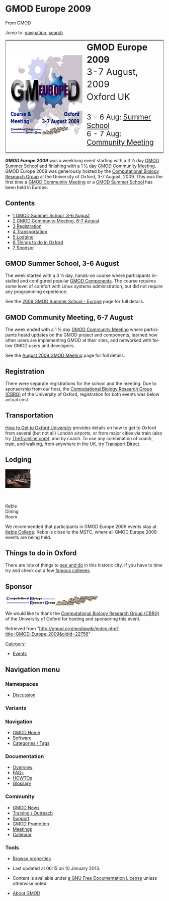 <div id="mw-page-base" class="noprint">

</div>

<div id="mw-head-base" class="noprint">

</div>

<div id="content" class="mw-body" role="main">

<span id="top"></span>

<div id="mw-js-message" style="display:none;">

</div>



# <span dir="auto">GMOD Europe 2009</span>

<div id="bodyContent">

<div id="siteSub">

From GMOD

</div>

<div id="contentSub">

</div>

<div id="jump-to-nav" class="mw-jump">

Jump to: [navigation](#mw-navigation), [search](#p-search)

</div>

<div id="mw-content-text" class="mw-content-ltr" lang="en" dir="ltr">

<table style="vertical-align: middle; border: 2px solid #A6A6BC"
data-cellpadding="10">
<colgroup>
<col style="width: 50%" />
<col style="width: 50%" />
</colgroup>
<tbody>
<tr class="odd">
<td><div class="center">
<div class="floatnone">
<a href="File:GMOD2009Europe300.png" class="image"><img
src="../mediawiki/images/2/2f/GMOD2009Europe300.png" width="300"
height="256" alt="GMOD2009Europe300.png" /></a>
</div>
</div></td>
<td><span style="font-size: 200%; line-height: 140%"><strong>GMOD Europe
2009</strong><br />
3-7 August, 2009<br />
Oxford UK</span>
<p><br />
<span style="font-size: 160%; line-height: 120%">3 - 6 Aug: <a
href="2009_GMOD_Summer_School_-_Europe"
title="2009 GMOD Summer School - Europe">Summer School</a><br />
6 - 7 Aug: <a href="August_2009_GMOD_Meeting"
title="August 2009 GMOD Meeting">Community Meeting</a></span></p></td>
</tr>
</tbody>
</table>

***GMOD Europe 2009*** was a weeklong event starting with a 3 ½ day
[GMOD Summer
School](2009_GMOD_Summer_School_-_Europe "2009 GMOD Summer School - Europe")
and finishing with a 1 ½ day [GMOD Community
Meeting](August_2009_GMOD_Meeting "August 2009 GMOD Meeting"). GMOD
Europe 2009 was generously hosted by the
<a href="http://www.molbiol.ox.ac.uk/" class="external text"
rel="nofollow">Computational Biology Research Group</a> at the
University of Oxford, 3-7 August, 2009. This was the first time a [GMOD
Community Meeting](Meetings "Meetings") or a
<a href="GMOD_Summer_School" class="mw-redirect"
title="GMOD Summer School">GMOD Summer School</a> has been held in
Europe.

  

<div id="toc" class="toc">

<div id="toctitle">

## Contents

</div>

- [<span class="tocnumber">1</span> <span class="toctext">GMOD Summer
  School, 3-6 August</span>](#GMOD_Summer_School.2C_3-6_August)
- [<span class="tocnumber">2</span> <span class="toctext">GMOD Community
  Meeting, 6-7 August</span>](#GMOD_Community_Meeting.2C_6-7_August)
- [<span class="tocnumber">3</span>
  <span class="toctext">Registration</span>](#Registration)
- [<span class="tocnumber">4</span>
  <span class="toctext">Transportation</span>](#Transportation)
- [<span class="tocnumber">5</span>
  <span class="toctext">Lodging</span>](#Lodging)
- [<span class="tocnumber">6</span> <span class="toctext">Things to do
  in Oxford</span>](#Things_to_do_in_Oxford)
- [<span class="tocnumber">7</span>
  <span class="toctext">Sponsor</span>](#Sponsor)

</div>

  

## <span id="GMOD_Summer_School.2C_3-6_August" class="mw-headline">GMOD Summer School, 3-6 August</span>

The week started with a 3 ½ day, hands-on course where participants
installed and configured popular [GMOD
Components](GMOD_Components "GMOD Components"). The course requires some
level of comfort with Linux systems administration, but did not require
any programming experience.

See the [2009 GMOD Summer School -
Europe](2009_GMOD_Summer_School_-_Europe "2009 GMOD Summer School - Europe")
page for full details.

## <span id="GMOD_Community_Meeting.2C_6-7_August" class="mw-headline">GMOD Community Meeting, 6-7 August</span>

The week ended with a 1 ½ day [GMOD Community
Meeting](Meetings "Meetings") where participants heard updates on the
GMOD project and components, learned how other users are implementing
GMOD at their sites, and networked with fellow GMOD users and
developers.

See the [August 2009 GMOD
Meeting](August_2009_GMOD_Meeting "August 2009 GMOD Meeting") page for
full details.

## <span id="Registration" class="mw-headline">Registration</span>

There were separate registrations for the school and the meeting. Due to
sponsorship from our host, the
<a href="http://www.molbiol.ox.ac.uk/" class="external text"
rel="nofollow">Computational Biology Research Group (CBRG)</a> of the
University of Oxford, registration for both events was below actual
cost.

## <span id="Transportation" class="mw-headline">Transportation</span>

<a
href="http://www.ox.ac.uk/visitors_friends/maps_and_directions/directions.html"
class="external text" rel="nofollow">How to Get to Oxford University</a>
provides details on how to get to Oxford from several (but not all)
London airports, or from major cities via train (also try
<a href="http://www.thetrainline.com" class="external text"
rel="nofollow">TheTrainline.com</a>), and by coach. To use any
combination of coach, train, and walking, from anywhere in the UK, try
<a href="http://www.transportdirect.info" class="external text"
rel="nofollow">Transport Direct</a>.

## <span id="Lodging" class="mw-headline">Lodging</span>

<div class="thumb tright">

<div class="thumbinner" style="width:82px;">

<a href="File:KebleDining.jpg" class="image"><img
src="../mediawiki/images/thumb/6/62/KebleDining.jpg/80px-KebleDining.jpg"
class="thumbimage"
srcset="../mediawiki/images/thumb/6/62/KebleDining.jpg/120px-KebleDining.jpg 1.5x, ../mediawiki/images/thumb/6/62/KebleDining.jpg/160px-KebleDining.jpg 2x"
width="80" height="60" /></a>

<div class="thumbcaption">

<div class="magnify">

<a href="File:KebleDining.jpg" class="internal" title="Enlarge"><img
src="../mediawiki/skins/common/images/magnify-clip.png" width="15"
height="11" /></a>

</div>

Keble Dining Room

</div>

</div>

</div>

We recommended that participants in GMOD Europe 2009 events stay at
<a href="http://www.keble.ox.ac.uk/conferences" class="external text"
rel="nofollow">Keble College</a>. Keble is close to the MSTC, where all
GMOD Europe 2009 events are being held.

## <span id="Things_to_do_in_Oxford" class="mw-headline">Things to do in Oxford</span>

There are lots of things to <a
href="http://www.visitoxford.org/thedms.asp?dms=11&amp;groupid=2&amp;p1=see"
class="external text" rel="nofollow">see and do</a> in this historic
city. If you have to time try and check out a few <a
href="http://www.visitoxford.org/thedms.asp?dms=11&amp;itemtype=173&amp;p1=see"
class="external text" rel="nofollow">famous colleges</a>.

## <span id="Sponsor" class="mw-headline">Sponsor</span>

<div class="floatright">

<a href="http://www.molbiol.ox.ac.uk/" rel="nofollow" title="CBRG"><img
src="../mediawiki/images/thumb/a/ad/Cbrg.jpg/300px-Cbrg.jpg"
srcset="../mediawiki/images/thumb/a/ad/Cbrg.jpg/450px-Cbrg.jpg 1.5x, ../mediawiki/images/a/ad/Cbrg.jpg 2x"
width="300" height="30" alt="CBRG" /></a>

</div>

We would like to thank the
<a href="http://www.molbiol.ox.ac.uk/" class="external text"
rel="nofollow">Computational Biology Research Group (CBRG)</a> of the
University of Oxford for hosting and sponsoring this event.

</div>

<div class="printfooter">

Retrieved from
"<http://gmod.org/mediawiki/index.php?title=GMOD_Europe_2009&oldid=22756>"

</div>

<div id="catlinks" class="catlinks">

<div id="mw-normal-catlinks" class="mw-normal-catlinks">

[Category](Special%3ACategories "Special%3ACategories"):

- [Events](Category%3AEvents "Category%3AEvents")

</div>

</div>

<div class="visualClear">

</div>

</div>

</div>

<div id="mw-navigation">

## Navigation menu

<div id="mw-head">



<div id="left-navigation">

<div id="p-namespaces" class="vectorTabs" role="navigation"
aria-labelledby="p-namespaces-label">

### Namespaces


- <span id="ca-talk"><a
  href="http://gmod.org/mediawiki/index.php?title=Talk:GMOD_Europe_2009&amp;action=edit&amp;redlink=1"
  accesskey="t"
  title="Discussion about the content page [t]">Discussion</a></span>

</div>

<div id="p-variants" class="vectorMenu emptyPortlet" role="navigation"
aria-labelledby="p-variants-label">

### 

### Variants[](#)

<div class="menu">

</div>

</div>

</div>





</div>

</div>

</div>

<div id="mw-panel">

<div id="p-logo" role="banner">

<a href="Main_Page"
style="background-image: url(../images/GMOD-cogs.png);"
title="Visit the main page"></a>

</div>

<div id="p-Navigation" class="portal" role="navigation"
aria-labelledby="p-Navigation-label">

### Navigation

<div class="body">

- <span id="n-GMOD-Home">[GMOD Home](Main_Page)</span>
- <span id="n-Software">[Software](GMOD_Components)</span>
- <span id="n-Categories-.2F-Tags">[Categories /
  Tags](Categories)</span>

</div>

</div>

<div id="p-Documentation" class="portal" role="navigation"
aria-labelledby="p-Documentation-label">

### Documentation

<div class="body">

- <span id="n-Overview">[Overview](Overview)</span>
- <span id="n-FAQs">[FAQs](Category%3AFAQ)</span>
- <span id="n-HOWTOs">[HOWTOs](Category%3AHOWTO)</span>
- <span id="n-Glossary">[Glossary](Glossary)</span>

</div>

</div>

<div id="p-Community" class="portal" role="navigation"
aria-labelledby="p-Community-label">

### Community

<div class="body">

- <span id="n-GMOD-News">[GMOD News](GMOD_News)</span>
- <span id="n-Training-.2F-Outreach">[Training /
  Outreach](Training_and_Outreach)</span>
- <span id="n-Support">[Support](Support)</span>
- <span id="n-GMOD-Promotion">[GMOD Promotion](GMOD_Promotion)</span>
- <span id="n-Meetings">[Meetings](Meetings)</span>
- <span id="n-Calendar">[Calendar](Calendar)</span>

</div>

</div>

<div id="p-tb" class="portal" role="navigation"
aria-labelledby="p-tb-label">

### Tools

<div class="body">


- <span id="t-smwbrowselink"><a href="Special%3ABrowse/GMOD_Europe_2009" rel="smw-browse">Browse
  properties</a></span>


</div>

</div>

</div>

</div>

<div id="footer" role="contentinfo">

- <span id="footer-info-lastmod">Last updated at 06:15 on 10 January
  2013.</span>
<!-- - <span id="footer-info-viewcount">158,592 page views.</span> -->
- <span id="footer-info-copyright">Content is available under
  <a href="http://www.gnu.org/licenses/fdl-1.3.html" class="external"
  rel="nofollow">a GNU Free Documentation License</a> unless otherwise
  noted.</span>

<!-- -->

- <span id="footer-places-about">[About
  GMOD](GMOD%3AAbout "GMOD%3AAbout")</span>

<!-- -->






</div>
